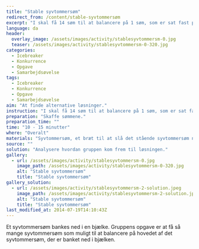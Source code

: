 ```yaml
---
title: "Stable syvtommersøm"
redirect_from: /content/stable-syvtommersøm
excerpt: "I skal få 14 søm til at balancere på 1 søm, som er sat fast på et bræt. Opgaven er løst, når alle sømmene balancerer på det ene søm, uden at I rører ved sømmene eller at sømmene rører brættet."
language: da
header:
  overlay_image: /assets/images/activity/stablesyvtommersm-0.jpg
  teaser: /assets/images/activity/stablesyvtommersm-0-320.jpg
categories: 
  - Icebreaker
  - Konkurrence
  - Opgave
  - Samarbejdsøvelse
tags: 
  - Icebreaker
  - Konkurrence
  - Opgave
  - Samarbejdsøvelse
aim: "At finde alternative løsninger."
instruction: "I skal få 14 søm til at balancere på 1 søm, som er sat fast på et bræt. Opgaven er løst, når alle sømmene balancerer på det ene søm, uden at I rører ved sømmene eller at sømmene rører brættet."
preparation: "Skaffe sømmene."
preparation_time: ""
time: "10 - 15 minutter"
where: "Overalt"
materials: "Syvtommersøm, et bræt til at slå det stående syvtommersøm ned i"
source: ""
solution: "Analysere hvordan gruppen kom frem til løsningen."
gallery:
  - url: /assets/images/activity/stablesyvtommersm-0.jpg
    image_path: /assets/images/activity/stablesyvtommersm-0-320.jpg
    alt: "Stable syvtommersøm"
    title: "Stable syvtommersøm"
gallery_solution:
  - url: /assets/images/activity/stablesyvtommersm-2-solution.jpeg
    image_path: /assets/images/activity/stablesyvtommersm-2-solution.jpeg
    alt: "Stable syvtommersøm"
    title: "Stable syvtommersøm"
last_modified_at: 2014-07-19T14:10:43Z
---
```

Et syvtommersøm bankes ned i en bjælke. Gruppens opgave er at få så mange syvtommersøm som muligt til at balancere på hovedet af det syvtommersøm, der er banket ned i bjælken.
